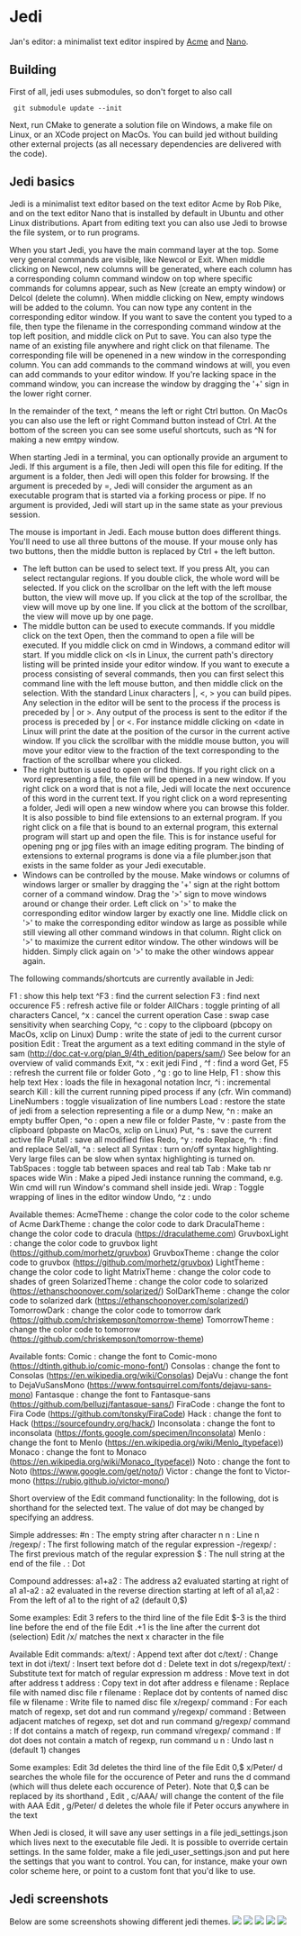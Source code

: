 # Jedi

Jan's editor: a minimalist text editor inspired by [Acme](http://acme.cat-v.org/) and [Nano](https://github.com/madnight/nano).

Building
--------
First of all, jedi uses submodules, so don't forget to also call

     git submodule update --init

Next, run CMake to generate a solution file on Windows, a make file on Linux, or an XCode project on MacOs.
You can build jed without building other external projects (as all necessary dependencies are delivered with the code). 


Jedi basics
-----------

Jedi is a minimalist text editor based on the text editor Acme by Rob Pike, 
and on the text editor Nano that is installed by default in Ubuntu and
other Linux distributions.
Apart from editing text you can also use Jedi to browse the file system, or
to run programs.

When you start Jedi, you have the main command layer at the top. Some very
general commands are visible, like Newcol or Exit. When middle clicking on 
Newcol, new columns will be generated, where each column has a corresponding
column command window on top where specific commands for columns appear, such
as New (create an empty window) or Delcol (delete the column). When middle
clicking on New, empty windows will be added to the column. You can now type
any content in the corresponding editor window. If you want to save the content 
you typed to a file, then type the filename in the corresponding command window 
at the top left position, and middle click on Put to save.
You can also type the name of an existing file anywhere and right click on 
that filename. The corresponding file will be openened in a new window in 
the corresponding column. 
You can add commands to the command windows at will, you even can add 
commands to your editor window. If you're lacking space in the command 
window, you can increase the window by dragging the '+' sign in the lower
right corner.

In the remainder of the text, ^ means the left or right Ctrl button.
On MacOs you can also use the left or right Command button instead of Ctrl.
At the bottom of the screen you can see some useful shortcuts, such as ^N
for making a new emtpy window.

When starting Jedi in a terminal, you can optionally provide an argument to Jedi. 
If this argument is a file, then Jedi will open this file for editing. 
If the argument is a folder, then Jedi will open this folder for browsing. 
If the argument is preceded by =, Jedi will consider the argument as
an executable program that is started via a forking process or pipe.
If no argument is provided, Jedi will start up in the same state as
your previous session.

The mouse is important in Jedi. Each mouse button does different things.
You'll need to use all three buttons of the mouse. If your mouse only has
two buttons, then the middle button is replaced by Ctrl + the left button.

- The left button can be used to select text. If you press Alt, you can
  select rectangular regions. If you double click, the whole word will be
  selected.
  If you click on the scrollbar on the left with the left mouse button, the
  view will move up. If you click at the top of the scrollbar, the view 
  will move up by one line. If you click at the bottom of  the scrollbar, 
  the view will move up by one page.
- The middle button can be used to execute commands. If you middle click 
  on the text Open, then the command to open a file will be executed.
  If you middle click on cmd in Windows, a command editor will start. If 
  you middle click on <ls in Linux, the current path's directory listing
  will be printed inside your editor window. If you want to execute
  a process consisting of several commands, then you can first select this
  command line with the left mouse button, and then middle click on the
  selection.
  With the standard Linux characters |, <, > you can build pipes. Any 
  selection in the editor will be sent to the process if the process is 
  preceded by | or >. Any output of the process is sent to the editor
  if the process is preceded by | or <. For instance middle clicking on
  <date in Linux will print the date at the position of the cursor in the 
  current active window.
  If you click the scrollbar with the middle mouse button, you will move
  your editor view to the fraction of the text corresponding to the 
  fraction of the scrollbar where you clicked.
- The right button is used to open or find things. If you right click on
  a word representing a file, the file will be opened in a new window.
  If you right click on a word that is not a file, Jedi will locate the next
  occurence of this word in the current text.
  If you right click on a word representing a folder, Jedi will open a new
  window where you can browse this folder.
  It is also possible to bind file extensions to an external program. If you
  right click on a file that is bound to an external program, this external
  program will start up and open the file. This is for instance useful for
  opening png or jpg files with an image editing program. The binding of
  extensions to external programs is done via a file plumber.json that 
  exists in the same folder as your Jedi executable.
- Windows can be controlled by the mouse. Make windows or columns of windows
  larger or smaller by dragging the '+' sign at the right bottom corner of
  a command window. Drag the '>' sign to move windows around or change their
  order. Left click on '>' to make the corresponding editor window larger by
  exactly one line. Middle click on '>' to make the corresponding editor
  window as large as possible while still viewing all other command windows
  in that column. Right click on '>' to maximize the current editor window.
  The other windows will be hidden. Simply click again on '>' to make the
  other windows appear again.

The following commands/shortcuts are currently available in Jedi:

F1             : show this help text
^F3            : find the current selection
F3             : find next occurence
F5             : refresh active file or folder
AllChars       : toggle printing of all characters
Cancel, ^x     : cancel the current operation
Case					 : swap case sensitivity when searching
Copy, ^c       : copy to the clipboard (pbcopy on MacOs, xclip on Linux)
Dump           : write the state of jedi to the current cursor position
Edit <command> : Treat the argument as a text editing command in the style of sam
                 (http://doc.cat-v.org/plan_9/4th_edition/papers/sam/)
                 See below for an overview of valid commands
Exit, ^x       : exit jedi
Find , ^f      : find a word
Get, F5        : refresh the current file or folder
Goto , ^g      : go to line
Help, F1       : show this help text
Hex <file>     : loads the file in hexagonal notation
Incr, ^i       : incremental search
Kill           : kill the current running piped process if any 
                 (cfr. Win command)
LineNumbers    : toggle visualization of line numbers
Load           : restore the state of jedi from a selection representing a file or a dump
New, ^n        : make an empty buffer
Open, ^o       : open a new file or folder
Paste, ^v      : paste from the clipboard (pbpaste on MacOs, xclip on Linux)
Put, ^s        : save the current active file
Putall         : save all modified files
Redo, ^y       : redo
Replace, ^h    : find and replace
Sel/all, ^a    : select all
Syntax         : turn on/off syntax highlighting. Very large files 
                 can be slow when syntax highlighting is turned on.
TabSpaces      : toggle tab between spaces and real tab
Tab <nr>       : Make tab nr spaces wide
Win <command>  : Make a piped Jedi instance running the command, e.g. Win cmd 
                 will run Window's command shell inside jedi.
Wrap           : Toggle wrapping of lines in the editor window
Undo, ^z       : undo

Available themes:
AcmeTheme      : change the color code to the color scheme of Acme
DarkTheme      : change the color code to dark
DraculaTheme   : change the color code to dracula (https://draculatheme.com)
GruvboxLight   : change the color code to gruvbox light (https://github.com/morhetz/gruvbox)
GruvboxTheme   : change the color code to gruvbox (https://github.com/morhetz/gruvbox)
LightTheme     : change the color code to light
MatrixTheme    : change the color code to shades of green
SolarizedTheme : change the color code to solarized (https://ethanschoonover.com/solarized/)
SolDarkTheme   : change the color code to solarized dark (https://ethanschoonover.com/solarized/)
TomorrowDark   : change the color code to tomorrow dark (https://github.com/chriskempson/tomorrow-theme)
TomorrowTheme  : change the color code to tomorrow (https://github.com/chriskempson/tomorrow-theme)

Available fonts:
Comic          : change the font to Comic-mono (https://dtinth.github.io/comic-mono-font/)
Consolas       : change the font to Consolas (https://en.wikipedia.org/wiki/Consolas)
DejaVu         : change the font to DejaVuSansMono (https://www.fontsquirrel.com/fonts/dejavu-sans-mono)
Fantasque      : change the font to Fantasque-sans (https://github.com/belluzj/fantasque-sans/)
FiraCode       : change the font to Fira Code (https://github.com/tonsky/FiraCode)
Hack           : change the font to Hack (https://sourcefoundry.org/hack/)
Inconsolata    : change the font to inconsolata (https://fonts.google.com/specimen/Inconsolata)
Menlo          : change the font to Menlo (https://en.wikipedia.org/wiki/Menlo_(typeface))
Monaco         : change the font to Monaco (https://en.wikipedia.org/wiki/Monaco_(typeface))
Noto           : change the font to Noto (https://www.google.com/get/noto/)
Victor         : change the font to Victor-mono (https://rubjo.github.io/victor-mono/)

Short overview of the Edit command functionality:
  In the following, dot is shorthand for the selected text.
  The value of dot may be changed by specifying an address.

  Simple addresses:
  #n                : The empty string after character n
  n                 : Line n
  /regexp/          : The first following match of the regular expression
  -/regexp/         : The first previous match of the regular expression
  $                 : The null string at the end of the file
  .                 : Dot
  
  Compound addresses:
  a1+a2             : The address a2 evaluated starting at right of a1
  a1-a2             : a2 evaluated in the reverse direction starting at left of a1
  a1,a2             : From the left of a1 to the right of a2 (default 0,$)
  
  Some examples:
  Edit 3 refers to the third line of the file
  Edit $-3 is the third line before the end of the file
  Edit .+1 is the line after the current dot (selection)
  Edit /x/ matches the next x character in the file
  
  Available Edit commands:
  a/text/           : Append text after dot
  c/text/           : Change text in dot
  i/text/           : Insert text before dot
  d                 : Delete text in dot
  s/regexp/text/    : Substitute text for match of regular expression
  m address         : Move text in dot after address
  t address         : Copy text in dot after address
  e filename        : Replace file with named disc file
  r filename        : Replace dot by contents of named disc file
  w filename        : Write file to named disc file
  x/regexp/ command : For each match of regexp, set dot and run command
  y/regexp/ command : Between adjacent matches of regexp, set dot and run command
  g/regexp/ command : If dot contains a match of regexp, run command
  v/regexp/ command : If dot does not contain a match of regexp, run command
  u n               : Undo last n (default 1) changes
  
  Some examples:
  Edit 3d deletes the third line of the file
  Edit 0,$ x/Peter/ d searches the whole file for the occurence of Peter and runs the d command (which will thus delete each occurence of Peter). Note that 0,$ can be replaced by its shorthand ,
  Edit , c/AAA/ will change the content of the file with AAA
  Edit , g/Peter/ d deletes the whole file if Peter occurs anywhere in the text
     

When Jedi is closed, it will save any user settings in a file 
jedi_settings.json which lives next to the executable file Jedi. It is 
possible to override certain settings. In the same folder, make a file 
jedi_user_settings.json and put here the settings that you want to control. 
You can, for instance, make your own color scheme here, or point to a custom
font that you'd like to use.

Jedi screenshots
----------------
Below are some screenshots showing different jedi themes.
![](images/jedi_dark.png)
![](images/jedi_acme.png)
![](images/jedi_dracula.png)
![](images/jedi_gruvbox.png)
![](images/jedi_sol.png)

